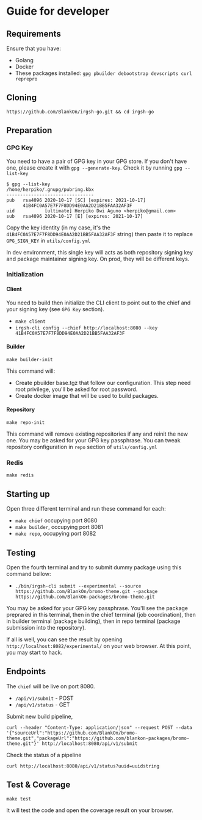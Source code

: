 # Guide for developer

## Requirements

Ensure that you have:
- Golang
- Docker
- These packages installed: `gpg pbuilder debootstrap devscripts curl reprepro`

## Cloning

`https://github.com/BlankOn/irgsh-go.git && cd irgsh-go`

## Preparation

### GPG Key

You need to have a pair of GPG key in your GPG store.  If you don't have one, please create it with `gpg --generate-key`. Check it by running `gpg --list-key`

```
$ gpg --list-key
/home/herpiko/.gnupg/pubring.kbx
--------------------------------
pub   rsa4096 2020-10-17 [SC] [expires: 2021-10-17]
      41B4FC0A57E7F7F8DD94E0AA2D21BB5FAA32AF3F
uid           [ultimate] Herpiko Dwi Aguno <herpiko@gmail.com>
sub   rsa4096 2020-10-17 [E] [expires: 2021-10-17]
```
Copy the key identity (in my case, it's the `41B4FC0A57E7F7F8DD94E0AA2D21BB5FAA32AF3F` string) then paste it to replace `GPG_SIGN_KEY` in `utils/config.yml`

In dev environment, this single key will acts as both repository signing key and package maintainer signing key. On prod, they will be different keys.

### Initialization

#### Client

You need to build then initialize the CLI client to point out to the chief and your signing key (see `GPG Key` section).

- `make client`
- `irgsh-cli config --chief http://localhost:8080 --key 41B4FC0A57E7F7F8DD94E0AA2D21BB5FAA32AF3F`

#### Builder

`make builder-init`

This command will:
- Create pbuilder base.tgz that follow our configuration. This step need root privilege, you'll be asked for root password.
- Create docker image that will be used to build packages.

#### Repository

`make repo-init`

This command will remove existing repositories if any and reinit the new one. You may be asked for your GPG key passphrase. You can tweak repository configuration in `repo` section of `utils/config.yml`

### Redis

`make redis`

## Starting up

Open three different terminal and run these command for each:
- `make chief` occupying port 8080
- `make builder`, occupying port 8081
- `make repo`, occupying port 8082

## Testing

Open the fourth terminal and try to submit dummy package using this command bellow:

- `./bin/irgsh-cli submit --experimental --source https://github.com/BlankOn/bromo-theme.git --package https://github.com/BlankOn-packages/bromo-theme.git`

You may be asked for your GPG key passphrase. You'll see the package preprared in this terminal, then in the chief terminal (job coordination), then in builder terminal (package building), then in repo terminal (package submission into the repository).

If all is well, you can see the result by opening `http://localhost:8082/experimental/` on your web browser. At this point, you may start to hack.


## Endpoints

The `chief` will be live on port 8080.

- `/api/v1/submit` - POST
- `/api/v1/status` - GET


Submit new build pipeline,

```
curl --header "Content-Type: application/json" --request POST --data '{"sourceUrl":"https://github.com/BlankOn/bromo-theme.git","packageUrl":"https://github.com/blankon-packages/bromo-theme.git"}' http://localhost:8080/api/v1/submit
```

Check the status of a pipeline

```
curl http://localhost:8080/api/v1/status?uuid=uuidstring
```

## Test & Coverage

```
make test
```

It will test the code and open the coverage result on your browser.
